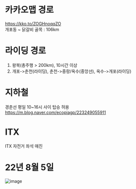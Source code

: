 # 카카오맵 경로
https://kko.to/ZOGHnoqqZO  
개포동 ~ 닭갈비 골목 : 106km

# 라이딩 경로
1. 왕복(총주행 > 200km), 10시간 이상
2. 개포->춘천(라이딩), 춘천->중랑/옥수(중앙선), 옥수->개포(라이딩)

# 지하철
경춘선 평일 10~16시 사이 탑승 허용  
https://m.blog.naver.com/ecopiagp/223249055911  

# ITX
ITX 자전거 좌석 매진

# 22년 8월 5일
![image](https://github.com/perhapshyeok/riding/assets/25101149/028c6665-07e0-41d8-a151-81bca03c5527)
